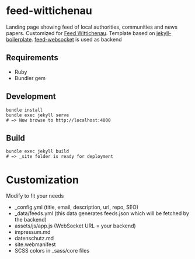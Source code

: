 # feed-wittichenau

Landing page showing feed of local authorities, communities and news papers. Customized for [Feed Wittichenau](https://feed-wittichenau.de/). Template based on [jekyll-boilerplate](https://github.com/midzer/jekyll-boilerplate). [feed-websocket](https://github.com/midzer/feed-websocket) is used as backend

## Requirements

* Ruby
* Bundler gem

## Development

```
bundle install
bundle exec jekyll serve
# => Now browse to http://localhost:4000
```

## Build

```
bundle exec jekyll build
# => _site folder is ready for deployment
```

# Customization

Modify to fit your needs

* _config.yml (title, email, description, url, repo, SEO)
* _data/feeds.yml (this data generates feeds.json which will be fetched by the backend)
* assets/js/app.js (WebSocket URL = your backend)
* impressum.md
* datenschutz.md
* site.webmanifest
* SCSS colors in _sass/core files

